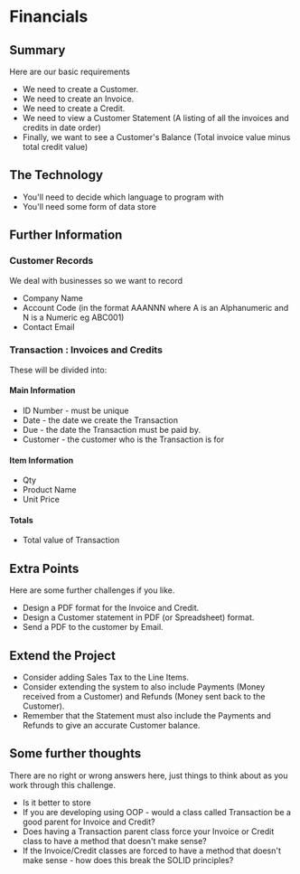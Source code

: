 # Financials
## Summary
Here are our basic requirements
* We need to create a Customer.
* We need to create an Invoice.
* We need to create a Credit.
* We need to view a Customer Statement (A listing of all the invoices and credits in date order) 
* Finally, we want to see a Customer's Balance (Total invoice value minus total credit value)

## The Technology
* You'll need to decide which language to program with
* You'll need some form of data store

## Further Information
### Customer Records
We deal with businesses so we want to record
* Company Name
* Account Code (in the format AAANNN where A is an Alphanumeric and N is a Numeric eg ABC001)
* Contact Email
### Transaction : Invoices and Credits
These will be divided into:
#### Main Information
* ID Number - must be unique
* Date - the date we create the Transaction
* Due - the date the Transaction must be paid by.
* Customer - the customer who is the Transaction is for
#### Item Information
* Qty
* Product Name
* Unit Price
#### Totals
* Total value of Transaction

## Extra Points
Here are some further challenges if you like.
* Design a PDF format for the Invoice and Credit.
* Design a Customer statement in PDF (or Spreadsheet) format.
* Send a PDF to the customer by Email.

## Extend the Project
* Consider adding Sales Tax to the Line Items. 
* Consider extending the system to also include Payments (Money received from a Customer) and Refunds (Money sent back to the Customer).
* Remember that the Statement must also include the Payments and Refunds to give an accurate Customer balance.


## Some further thoughts
There are no right or wrong answers here, just things to think about as you work through this challenge.
* Is it better to store
* If you are developing using OOP - would a class called Transaction be a good parent for Invoice and Credit?
* Does having a Transaction parent class force your Invoice or Credit class to have a method that doesn't make sense?
* If the Invoice/Credit classes are forced to have a method that doesn't make sense - how does this break the SOLID principles?